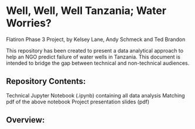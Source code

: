 # Well, Well, Well Tanzania; Water Worries?

Flatiron Phase 3 Project, by Kelsey Lane, Andy Schmeck and Ted Brandon

This repository has been created to present a data analytical approach to help an NGO predict failure of water wells in Tanzania.  This document is intended to bridge the gap between technical and non-technical audiences.

## Repository Contents:

Technical Jupyter Notebook (.ipynb) containing all data analysis
Matching pdf of the above notebook
Project presentation slides (pdf)

## Overview:


